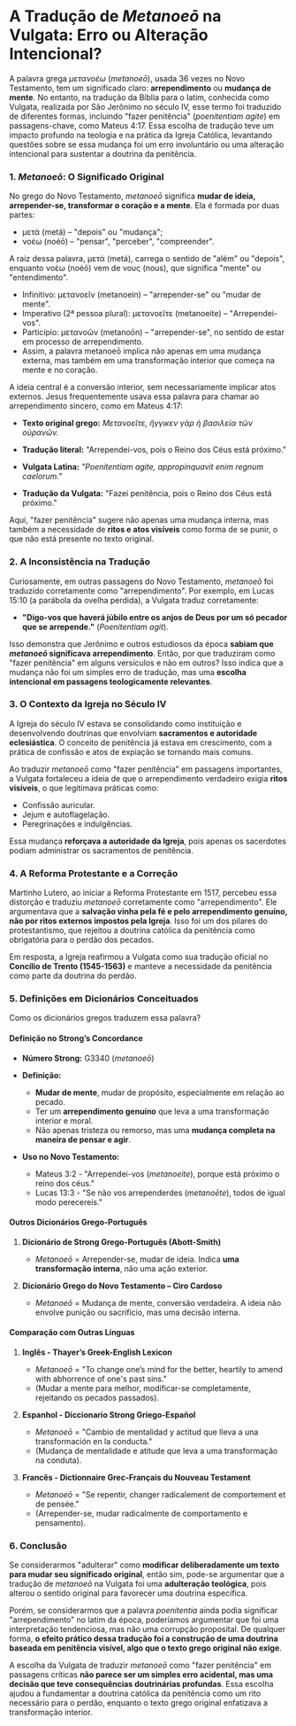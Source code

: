 # A Tradução de *****Metanoeō***** na Vulgata: Erro ou Alteração Intencional?

A palavra grega *μετανοέω* (*metanoeō*), usada 36 vezes no Novo Testamento, tem um significado claro: **arrependimento** ou **mudança de mente**. No entanto, na tradução da Bíblia para o latim, conhecida como Vulgata, realizada por São Jerônimo no século IV, esse termo foi traduzido de diferentes formas, incluindo "fazer penitência" (*poenitentiam agite*) em passagens-chave, como Mateus 4:17. Essa escolha de tradução teve um impacto profundo na teologia e na prática da Igreja Católica, levantando questões sobre se essa mudança foi um erro involuntário ou uma alteração intencional para sustentar a doutrina da penitência.

### 1. *Metanoeō*: O Significado Original

No grego do Novo Testamento, *metanoeō* significa **mudar de ideia, arrepender-se, transformar o coração e a mente**. Ela é formada por duas partes:

- μετά (metá) – "depois" ou "mudança";
- νοέω (noéō) – "pensar", "perceber", "compreender".


A raiz dessa palavra, μετά (metá), carrega o sentido de "além" ou "depois", enquanto νοέω (noéō) vem de νους (nous), que significa "mente" ou "entendimento".

- Infinitivo: μετανοεῖν (metanoein) – "arrepender-se" ou "mudar de mente".
- Imperativo (2ª pessoa plural): μετανοεῖτε (metanoeite) – "Arrependei-vos".
- Particípio: μετανοῶν (metanoōn) – "arrepender-se", no sentido de estar em processo de arrependimento.
- Assim, a palavra metanoeō implica não apenas em uma mudança externa, mas também em uma transformação interior que começa na mente e no coração.

A ideia central é a conversão interior, sem necessariamente implicar atos externos. Jesus frequentemente usava essa palavra para chamar ao arrependimento sincero, como em Mateus 4:17:

- **Texto original grego:** *Μετανοεῖτε, ἤγγικεν γὰρ ἡ βασιλεία τῶν οὐρανῶν.*
- **Tradução literal:** "Arrependei-vos, pois o Reino dos Céus está próximo."


- **Vulgata Latina:** *"Poenitentiam agite, appropinquavit enim regnum caelorum."*
- **Tradução da Vulgata:** "Fazei penitência, pois o Reino dos Céus está próximo."

Aqui, "fazer penitência" sugere não apenas uma mudança interna, mas também a necessidade de **ritos e atos visíveis** como forma de se punir, o que não está presente no texto original.

### 2. A Inconsistência na Tradução

Curiosamente, em outras passagens do Novo Testamento, *metanoeō* foi traduzido corretamente como "arrependimento". Por exemplo, em Lucas 15:10 (a parábola da ovelha perdida), a Vulgata traduz corretamente:

- **"Digo-vos que haverá júbilo entre os anjos de Deus por um só pecador que se arrepende."** (*Poenitentiam agit*).

Isso demonstra que Jerônimo e outros estudiosos da época **sabiam que *****metanoeō***** significava arrependimento**. Então, por que traduziram como "fazer penitência" em alguns versículos e não em outros? Isso indica que a mudança não foi um simples erro de tradução, mas uma **escolha intencional em passagens teologicamente relevantes**.

### 3. O Contexto da Igreja no Século IV

A Igreja do século IV estava se consolidando como instituição e desenvolvendo doutrinas que envolviam **sacramentos e autoridade eclesiástica**. O conceito de penitência já estava em crescimento, com a prática de confissão e atos de expiação se tornando mais comuns.

Ao traduzir *metanoeō* como "fazer penitência" em passagens importantes, a Vulgata fortaleceu a ideia de que o arrependimento verdadeiro exigia **ritos visíveis**, o que legitimava práticas como:

- Confissão auricular.
- Jejum e autoflagelação.
- Peregrinações e indulgências.

Essa mudança **reforçava a autoridade da Igreja**, pois apenas os sacerdotes podiam administrar os sacramentos de penitência.

### 4. A Reforma Protestante e a Correção

Martinho Lutero, ao iniciar a Reforma Protestante em 1517, percebeu essa distorção e traduziu *metanoeō* corretamente como "arrependimento". Ele argumentava que a **salvação vinha pela fé e pelo arrependimento genuíno, não por ritos externos impostos pela Igreja**. Isso foi um dos pilares do protestantismo, que rejeitou a doutrina católica da penitência como obrigatória para o perdão dos pecados.

Em resposta, a Igreja reafirmou a Vulgata como sua tradução oficial no **Concílio de Trento (1545-1563)** e manteve a necessidade da penitência como parte da doutrina do perdão.

### 5. Definições em Dicionários Conceituados

Como os dicionários gregos traduzem essa palavra?

#### **Definição no Strong’s Concordance**

- **Número Strong:** G3340 (*metanoeō*)

- **Definição:**

    - **Mudar de mente**, mudar de propósito, especialmente em relação ao pecado.
    - Ter um **arrependimento genuíno** que leva a uma transformação interior e moral.
    - Não apenas tristeza ou remorso, mas uma **mudança completa na maneira de pensar e agir**.

- **Uso no Novo Testamento:**

    - Mateus 3:2 - "Arrependei-vos (*metanoeite*), porque está próximo o reino dos céus."
    - Lucas 13:3 - "Se não vos arrependerdes (*metanoēte*), todos de igual modo perecereis."

#### **Outros Dicionários Grego-Português**

1. **Dicionário de Strong Grego-Português (Abott-Smith)**

    - *Metanoeō* = Arrepender-se, mudar de ideia. Indica **uma transformação interna**, não uma ação exterior.

2. **Dicionário Grego do Novo Testamento – Ciro Cardoso**

    - *Metanoeō* = Mudança de mente, conversão verdadeira. A ideia não envolve punição ou sacrifício, mas uma decisão interna.

#### **Comparação com Outras Línguas**

1. **Inglês - Thayer’s Greek-English Lexicon**

    - *Metanoeō* = "To change one’s mind for the better, heartily to amend with abhorrence of one's past sins."
    - (Mudar a mente para melhor, modificar-se completamente, rejeitando os pecados passados).

2. **Espanhol - Diccionario Strong Griego-Español**

    - *Metanoeō* = "Cambio de mentalidad y actitud que lleva a una transformación en la conducta."
    - (Mudança de mentalidade e atitude que leva a uma transformação na conduta).

3. **Francês - Dictionnaire Grec-Français du Nouveau Testament**

    - *Metanoeō* = "Se repentir, changer radicalement de comportement et de pensée."
    - (Arrepender-se, mudar radicalmente de comportamento e pensamento).

### 6. Conclusão

Se considerarmos "adulterar" como **modificar deliberadamente um texto para mudar seu significado original**, então sim, pode-se argumentar que a tradução de *metanoeō* na Vulgata foi uma **adulteração teológica**, pois alterou o sentido original para favorecer uma doutrina específica.

Porém, se considerarmos que a palavra *poenitentia* ainda podia significar "arrependimento" no latim da época, poderíamos argumentar que foi uma interpretação tendenciosa, mas não uma corrupção proposital. De qualquer forma, **o efeito prático dessa tradução foi a construção de uma doutrina baseada em penitência visível, algo que o texto grego original não exige**.

A escolha da Vulgata de traduzir *metanoeō* como "fazer penitência" em passagens críticas **não parece ser um simples erro acidental, mas uma decisão que teve consequências doutrinárias profundas**. Essa escolha ajudou a fundamentar a doutrina católica da penitência como um rito necessário para o perdão, enquanto o texto grego original enfatizava a transformação interior.

